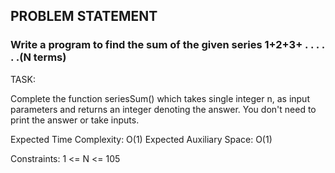 ## PROBLEM STATEMENT
### Write a program to find the sum of the given series 1+2+3+ . . . . . .(N terms) 

TASK:

Complete the function seriesSum() which takes single integer n, as input parameters and returns an integer denoting the answer. You don't need to print the answer or take inputs.

Expected Time Complexity: O(1)
Expected Auxiliary Space: O(1)

Constraints:
1 <= N <= 105
